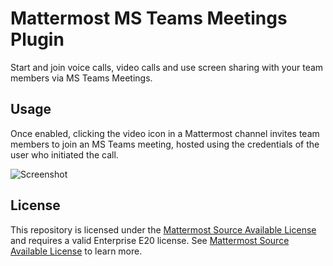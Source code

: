 
# Mattermost MS Teams Meetings Plugin 

Start and join voice calls, video calls and use screen sharing with your team members via MS Teams Meetings.

Usage
-----

Once enabled, clicking the video icon in a Mattermost channel invites team members to join an MS Teams meeting, hosted using the credentials of the user who initiated the call.

![Screenshot](https://user-images.githubusercontent.com/177788/42196048-af54d2b8-7e30-11e8-80a0-5e160ae06f03.png)

## License

This repository is licensed under the [Mattermost Source Available License](LICENSE) and requires a valid Enterprise E20 license. See [Mattermost Source Available License](https://docs.mattermost.com/overview/faq.html#mattermost-source-available-license) to learn more.
